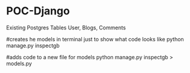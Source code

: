 # POC-Django

Existing Postgres Tables User, Blogs, Comments

#creates he models in terminal just to show what code looks like
python manage.py inspectgb

#adds code to a new file for models
python manage.py inspectgb > models.py

